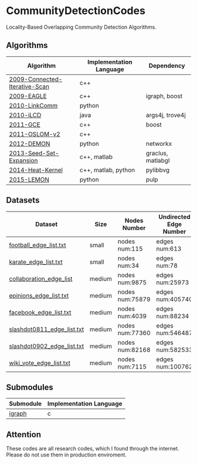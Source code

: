 # CommunityDetectionCodes
Locality-Based Overlapping Community Detection Algorithms.

## Algorithms

Algorithm | Implementation Language | Dependency
--- | --- | ---
[2009-Connected-Iterative-Scan](2009-Connected-Iterative-Scan) | c++ |
[2009-EAGLE](2009-EAGLE) | c++ | igraph, boost
[2010-LinkComm](2010-LinkCommunity) | python| 
[2010-iLCD](2010-iLCD) | java | args4j, trove4j
[2011-GCE](2011-GCE) | c++ | boost
[2011-OSLOM-v2](2011-OSLOM-v2) | c++ |
[2012-DEMON](2012-DEMON) | python | networkx
[2013-Seed-Set-Expansion](2013-Seed-Set-Expansion) | c++, matlab | graclus, matlabgl
[2014-Heat-Kernel](2014-Heat-Kernel) | c++, matlab, python | pylibbvg 
[2015-LEMON](2015-LEMON) | python | pulp

## Datasets

Dataset | Size | Nodes Number | Undirected Edge Number
--- | --- | --- | --- 
[football_edge_list.txt](Datasets/football_edge_list.txt) | small | nodes num:115 | edges num:613
[karate_edge_list.txt](Datasets/karate_edge_list.txt) | small | nodes num:34 | edges num:78
[collaboration_edge_list](Datasets/collaboration_edge_list.txt) | medium | nodes num:9875 | edges num:25973
[epinions_edge_list.txt](Datasets/epinions_edge_list.txt) | medium | nodes num:75879 | edges num:405740
[facebook_edge_list.txt](Datasets/facebook_edge_list.txt) | medium | nodes num:4039 | edges num:88234
[slashdot0811_edge_list.txt](Datasets/slashdot0811_edge_list.txt) | medium | nodes num:77360 | edges num:546487
[slashdot0902_edge_list.txt](Datasets/slashdot0902_edge_list.txt) | medium | nodes num:82168 | edges num:582533
[wiki_vote_edge_list.txt](Datasets/wiki_vote_edge_list.txt) | medium | nodes num:7115 | edges num:100762


## Submodules

Submodule | Implementation Language
--- | ---
[igraph](https://github.com/igraph/igraph) | c

## Attention
These codes are all research codes, which I found through the internet. Please do not use them in production enviroment.
